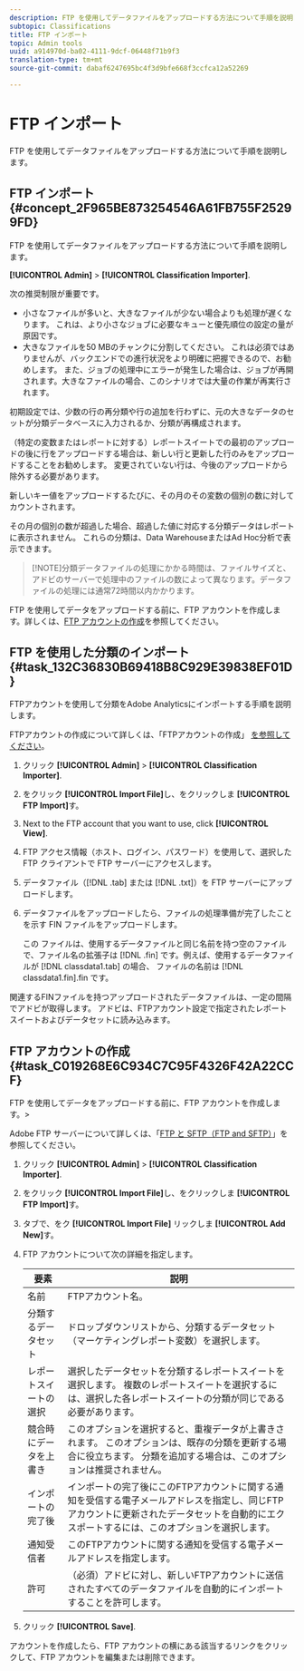 ```yaml
---
description: FTP を使用してデータファイルをアップロードする方法について手順を説明します。
subtopic: Classifications
title: FTP インポート
topic: Admin tools
uuid: a914970d-ba02-4111-9dcf-06448f71b9f3
translation-type: tm+mt
source-git-commit: dabaf6247695bc4f3d9bfe668f3ccfca12a52269

---
```



# FTP インポート

FTP を使用してデータファイルをアップロードする方法について手順を説明します。

## FTP インポート {#concept_2F965BE873254546A61FB755F25299FD}

FTP を使用してデータファイルをアップロードする方法について手順を説明します。

**[!UICONTROL Admin]** > **[!UICONTROL Classification Importer]**.

次の推奨制限が重要です。

* 小さなファイルが多いと、大きなファイルが少ない場合よりも処理が遅くなります。 これは、より小さなジョブに必要なキューと優先順位の設定の量が原因です。
* 大きなファイルを50 MBのチャンクに分割してください。 これは必須ではありませんが、バックエンドでの進行状況をより明確に把握できるので、お勧めします。 また、ジョブの処理中にエラーが発生した場合は、ジョブが再開されます。大きなファイルの場合、このシナリオでは大量の作業が再実行されます。

初期設定では、少数の行の再分類や行の追加を行わずに、元の大きなデータのセットが分類データベースに入力されるか、分類が再構成されます。

（特定の変数またはレポートに対する）レポートスイートでの最初のアップロードの後に行をアップロードする場合は、新しい行と更新した行のみをアップロードすることをお勧めします。 変更されていない行は、今後のアップロードから除外する必要があります。

新しいキー値をアップロードするたびに、その月のその変数の個別の数に対してカウントされます。

その月の個別の数が超過した場合、超過した値に対応する分類データはレポートに表示されません。 これらの分類は、Data WarehouseまたはAd Hoc分析で表示できます。

>[!NOTE]分類データファイルの処理にかかる時間は、ファイルサイズと、アドビのサーバーで処理中のファイルの数によって異なります。データファイルの処理には通常72時間以内かかります。

FTP を使用してデータをアップロードする前に、FTP アカウントを作成します。詳しくは、[FTP アカウントの作成](/help/components/c-classifications2/c-classifications-importer/c-uploading-saint-data-files-via-ftp.md#task_C019268E6C934C7C95F4326F42A22CCF)を参照してください。

## FTP を使用した分類のインポート {#task_132C36830B69418B8C929E39838EF01D}

<!-- 

t_upload_a_saint_data_file_via_ftp.xml

 -->

FTPアカウントを使用して分類をAdobe Analyticsにインポートする手順を説明します。

FTPアカウントの作成について詳しくは、「FTPアカウントの作成」 [を参照してください](/help/components/c-classifications2/c-classifications-importer/c-uploading-saint-data-files-via-ftp.md#task_C019268E6C934C7C95F4326F42A22CCF)。

1. クリック **[!UICONTROL Admin]** > **[!UICONTROL Classification Importer]**.
1. をクリック **[!UICONTROL Import File]**&#x200B;し、をクリックしま **[!UICONTROL FTP Import]**&#x200B;す。
1. Next to the FTP account that you want to use, click **[!UICONTROL View]**.
1. FTP アクセス情報（ホスト、ログイン、パスワード）を使用して、選択した FTP クライアントで FTP サーバーにアクセスします。
1. データファイル（[!DNL .tab] または [!DNL .txt]）を FTP サーバーにアップロードします。
1. データファイルをアップロードしたら、ファイルの処理準備が完了したことを示す FIN ファイルをアップロードします。

   この ファイルは、使用するデータファイルと同じ名前を持つ空のファイルで、ファイル名の拡張子は [!DNL .fin] です。例えば、使用するデータファイルが [!DNL classdata1.tab] の場合、 ファイルの名前は [!DNL classdata1.fin].fin です。

関連するFINファイルを持つアップロードされたデータファイルは、一定の間隔でアドビが取得します。 アドビは、FTPアカウント設定で指定されたレポートスイートおよびデータセットに読み込みます。

## FTP アカウントの作成 {#task_C019268E6C934C7C95F4326F42A22CCF}

FTP を使用してデータをアップロードする前に、FTP アカウントを作成します。>

<!-- 

t_create_an_ftp_account.xml

 -->

Adobe FTP サーバーについて詳しくは、「[FTP と SFTP（FTP and SFTP）](https://marketing.adobe.com/resources/help/ja_JP/whitepapers/ftp/)」を参照してください。

1. クリック **[!UICONTROL Admin]** > **[!UICONTROL Classification Importer]**.
1. をクリック **[!UICONTROL Import File]**&#x200B;し、をクリックしま **[!UICONTROL FTP Import]**&#x200B;す。
1. タブで、をク **[!UICONTROL Import File]** リックしま **[!UICONTROL Add New]**&#x200B;す。
1. FTP アカウントについて次の詳細を指定します。

   | 要素 | 説明 |
   |---|---|
   | 名前 | FTPアカウント名。 |
   | 分類するデータセット | ドロップダウンリストから、分類するデータセット（マーケティングレポート変数）を選択します。 |
   | レポートスイートの選択 | 選択したデータセットを分類するレポートスイートを選択します。 複数のレポートスイートを選択するには、選択した各レポートスイートの分類が同じである必要があります。 |
   | 競合時にデータを上書き | このオプションを選択すると、重複データが上書きされます。 このオプションは、既存の分類を更新する場合に役立ちます。 分類を追加する場合は、このオプションは推奨されません。 |
   | インポートの完了後 | インポートの完了後にこのFTPアカウントに関する通知を受信する電子メールアドレスを指定し、同じFTPアカウントに更新されたデータセットを自動的にエクスポートするには、このオプションを選択します。 |
   | 通知受信者 | このFTPアカウントに関する通知を受信する電子メールアドレスを指定します。 |
   | 許可 | （必須）アドビに対し、新しいFTPアカウントに送信されたすべてのデータファイルを自動的にインポートすることを許可します。 |

1. クリック **[!UICONTROL Save]**.

アカウントを作成したら、FTP アカウントの横にある該当するリンクをクリックして、FTP アカウントを編集または削除できます。
